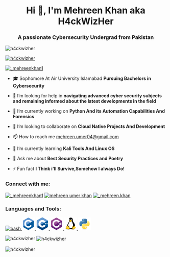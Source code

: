 <h1 align="center">Hi 👋, I'm Mehreen Khan aka H4ckWizHer</h1>
<h3 align="center">A passionate Cybersecurity Undergrad from Pakistan</h3>

<p align="left"> <img src="https://komarev.com/ghpvc/?username=h4ckwizher&label=Profile%20views&color=0e75b6&style=flat" alt="h4ckwizher" /> </p>

<p align="left"> <a href="https://github.com/ryo-ma/github-profile-trophy"><img src="https://github-profile-trophy.vercel.app/?username=h4ckwizher" alt="h4ckwizher" /></a> </p>

<p align="left"> <a href="https://twitter.com/_mehreenkhan1" target="blank"><img src="https://img.shields.io/twitter/follow/_mehreenkhan1?logo=twitter&style=for-the-badge" alt="_mehreenkhan1" /></a> </p>

- 🎓 Sophomore At Air University Islamabad **Pursuing Bachelors in Cybersecurity**

- 🤝 I’m looking for help in **navigating advanced cyber security subjects and remaining informed about the latest developments in the field**

- 🔭 I’m currently working on **Python And its Automation Capabilities And Forensics**

- 👯 I’m looking to collaborate on **Cloud Native Projects And Development**

- 📫 How to reach me [mehreen.umer04@gmail.com](mehreen.umer04@gmail.com)

- 🌱 I’m currently learning **Kali Tools And Linux OS**

- 💬 Ask me about **Best Security Practices and Poetry**

- ⚡ Fun fact **I Think i'll Survive,Somehow I always Do!**

<h3 align="left">Connect with me:</h3>
<p align="left">
<a href="https://twitter.com/_mehreenkhan1" target="blank"><img align="center" src="https://raw.githubusercontent.com/rahuldkjain/github-profile-readme-generator/master/src/images/icons/Social/twitter.svg" alt="_mehreenkhan1" height="30" width="40" /></a>
<a href="https://linkedin.com/in/mehreen umer khan" target="blank"><img align="center" src="https://raw.githubusercontent.com/rahuldkjain/github-profile-readme-generator/master/src/images/icons/Social/linked-in-alt.svg" alt="mehreen umer khan" height="30" width="40" /></a>
<a href="https://instagram.com/_mehreen.khan" target="blank"><img align="center" src="https://raw.githubusercontent.com/rahuldkjain/github-profile-readme-generator/master/src/images/icons/Social/instagram.svg" alt="_mehreen.khan" height="30" width="40" /></a>
</p>

<h3 align="left">Languages and Tools:</h3>
<p align="left"> <a href="https://www.gnu.org/software/bash/" target="_blank" rel="noreferrer"> <img src="https://www.vectorlogo.zone/logos/gnu_bash/gnu_bash-icon.svg" alt="bash" width="40" height="40"/> </a> <a href="https://www.cprogramming.com/" target="_blank" rel="noreferrer"> <img src="https://raw.githubusercontent.com/devicons/devicon/master/icons/c/c-original.svg" alt="c" width="40" height="40"/> </a> <a href="https://www.w3schools.com/cpp/" target="_blank" rel="noreferrer"> <img src="https://raw.githubusercontent.com/devicons/devicon/master/icons/cplusplus/cplusplus-original.svg" alt="cplusplus" width="40" height="40"/> </a> <a href="https://www.w3schools.com/cs/" target="_blank" rel="noreferrer"> <img src="https://raw.githubusercontent.com/devicons/devicon/master/icons/csharp/csharp-original.svg" alt="csharp" width="40" height="40"/> </a> <a href="https://www.linux.org/" target="_blank" rel="noreferrer"> <img src="https://raw.githubusercontent.com/devicons/devicon/master/icons/linux/linux-original.svg" alt="linux" width="40" height="40"/> </a> <a href="https://www.python.org" target="_blank" rel="noreferrer"> <img src="https://raw.githubusercontent.com/devicons/devicon/master/icons/python/python-original.svg" alt="python" width="40" height="40"/> </a> </p>

<p><img align="left" src="https://github-readme-stats.vercel.app/api/top-langs?username=h4ckwizher&show_icons=true&locale=en&layout=compact" alt="h4ckwizher" /></p>

<p>&nbsp;<img align="center" src="https://github-readme-stats.vercel.app/api?username=h4ckwizher&show_icons=true&locale=en" alt="h4ckwizher" /></p>

<p><img align="center" src="https://github-readme-streak-stats.herokuapp.com/?user=h4ckwizher&" alt="h4ckwizher" /></p>
